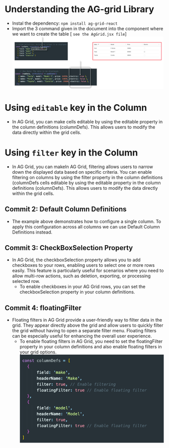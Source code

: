 # Understanding the AG-grid Library

- Instal the dependency: `npm install ag-grid-react`
- Import the 3 command given in the document into the component where we want to create the table [ `see the AgGrid.jsx file`]
  ![Image](./Images/1.png)

# Using `editable` key in the Column

- In AG Grid, you can make cells editable by using the editable property in the column definitions (columnDefs). This allows users to modify the data directly within the grid cells.

# Using `filter` key in the Column

- In AG Grid, you can makeIn AG Grid, filtering allows users to narrow down the displayed data based on specific criteria. You can enable filtering on columns by using the filter property in the column definitions (columnDefs cells editable by using the editable property in the column definitions (columnDefs). This allows users to modify the data directly within the grid cells.

## Commit 2: Default Column Definitions

- The example above demonstrates how to configure a single column. To apply this configuration across all columns we can use Default Column Definitions instead.

## Commit 3: CheckBoxSelection Property

- In AG Grid, the checkboxSelection property allows you to add checkboxes to your rows, enabling users to select one or more rows easily. This feature is particularly useful for scenarios where you need to allow multi-row actions, such as deletion, exporting, or processing selected row.
  - To enable checkboxes in your AG Grid rows, you can set the checkboxSelection property in your column definitions.

## Commit 4: floatingFilter

- Floating filters in AG Grid provide a user-friendly way to filter data in the grid. They appear directly above the grid and allow users to quickly filter the grid without having to open a separate filter menu. Floating filters can be especially useful for enhancing the overall user experience.
  - To enable floating filters in AG Grid, you need to set the floatingFilter property in your column definitions and also enable floating filters in your grid options.
    ![Image4](./Images/3.png)
